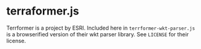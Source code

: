terraformer.js
====

Terrformer is a project by ESRI. Included here in `terrformer-wkt-parser.js` is a browserified version of their wkt parser library. See `LICENSE` for their license. 
